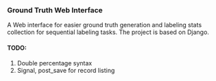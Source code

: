 ### Ground Truth Web Interface

A Web interface for easier ground truth generation and labeling stats collection for sequential labeling tasks. The project is based on Django.



#### TODO:  
  
1. Double percentage syntax
2. Signal, post_save for record listing